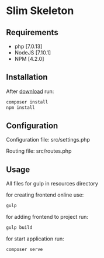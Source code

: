 # Slim Skeleton

## Requirements

- php [7.0.13]
- NodeJS [7.10.1]
- NPM [4.2.0]

## Installation

After [download](https://github.com/georgebent/slim-skeleton/archive/master.zip) run:
```sh
composer install
npm install
```

## Configuration

Configuration file:
src/settings.php

Routing file:
src/routes.php

## Usage

All files for gulp in resources directory

for creating frontend online use:
```sh
gulp
```

for adding frontend to project run:
```sh
gulp build
```

for start application run:
```sh
composer serve
```
